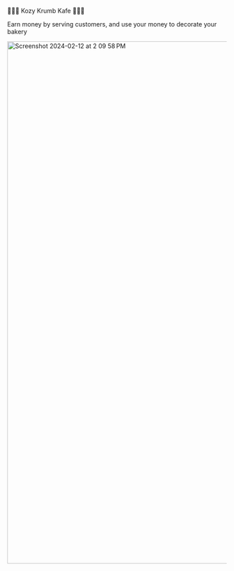 🍩🍰🥐 Kozy Krumb Kafe 🍩🍰🥐

Earn money by serving customers, and use your money to decorate your bakery

<img width="1200" alt="Screenshot 2024-02-12 at 2 09 58 PM" src="https://github.com/winslowchurch/GetBaked/assets/96850547/4f6cc68f-a15e-4a93-b255-a1f77a96e663">
